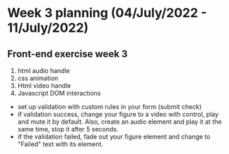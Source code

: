 # Week 3 planning (04/July/2022 - 11/July/2022)

## Front-end exercise week 3

1. html audio handle
2. css animation
3. Html video handle
4. Javascript DOM interactions

- set up validation with custom rules in your form (submit check)
- if validation success, change your figure to a video with control, play and mute it by default. Also, create an audio element and play it at the same time, stop it after 5 seconds.
- if the validation failed, fade out your figure element and change to "Failed" text with its element.
